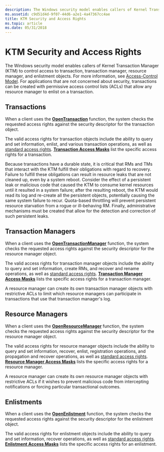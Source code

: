 ```yaml
---
description: The Windows security model enables callers of Kernel Transaction Manager (KTM) to control access to transaction, transaction manager, resource manager, and enlistment objects.
ms.assetid: c9d51d4d-9f07-44d6-a2e1-4a47367cc4ae
title: KTM Security and Access Rights
ms.topic: article
ms.date: 05/31/2018
---
```


# KTM Security and Access Rights

The Windows security model enables callers of Kernel Transaction Manager (KTM) to control access to transaction, transaction manager, resource manager, and enlistment objects. For more information, see [Access-Control Model](/windows/desktop/SecAuthZ/access-control-model). For applications that are not concerned about security, transactions can be created with permissive access control lists (ACLs) that allow any resource manager to enlist on a transaction.

## Transactions

When a client uses the [**OpenTransaction**](/windows/desktop/api/Ktmw32/nf-ktmw32-opentransaction) function, the system checks the requested access rights against the security descriptor for the transaction object.

The valid access rights for transaction objects include the ability to query and set information, enlist, and various transaction operations, as well as [standard access rights](/windows/desktop/SecAuthZ/standard-access-rights). [**Transaction Access Masks**](transaction-access-masks.md) list the specific access rights for a transaction.

Because transactions have a durable state, it is critical that RMs and TMs that interact with the KTM fulfill their obligations with regard to recovery. Failure to fulfill these obligations can result in resource leaks that are not cleaned up, even by a system reboot. Consider the effect of a persistent leak or malicious code that caused the KTM to consume kernel resources until it resulted in a system failure; after the resulting reboot, the KTM would read its log and re-create all the persistent objects, potentially causing the same system failure to recur. Quota-based throttling will prevent persistent resource starvation from a rogue or ill-behaving RM. Finally, administrative mechanisms must be created that allow for the detection and correction of such persistent leaks.

## Transaction Managers

When a client uses the [**OpenTransactionManager**](/windows/desktop/api/Ktmw32/nf-ktmw32-opentransactionmanager) function, the system checks the requested access rights against the security descriptor for the resource manager object.

The valid access rights for transaction manager objects include the ability to query and set information, create RMs, and recover and rename operations, as well as [standard access rights](/windows/desktop/SecAuthZ/standard-access-rights). [**Transaction Manager Access Masks**](transaction-manager-access-masks.md) lists the specific access rights for a transaction manager.

A resource manager can create its own transaction manager objects with restrictive ACLs to limit which resource managers can participate in transactions that use that transaction manager's log.

## Resource Managers

When a client uses the [**OpenResourceManager**](/windows/desktop/api/Ktmw32/nf-ktmw32-openresourcemanager) function, the system checks the requested access rights against the security descriptor for the resource manager object.

The valid access rights for resource manager objects include the ability to query and set information, recover, enlist, registration operations, and propagation and recover operations, as well as [standard access rights](/windows/desktop/SecAuthZ/standard-access-rights). [**Resource Manager Access Masks**](resource-manager-access-masks.md) lists the specific access rights for a resource manager.

A resource manager can create its own resource manager objects with restrictive ACLs if it wishes to prevent malicious code from intercepting notifications or forcing particular transactional outcomes.

## Enlistments

When a client uses the [**OpenEnlistment**](/windows/desktop/api/Ktmw32/nf-ktmw32-openenlistment) function, the system checks the requested access rights against the security descriptor for the enlistment object.

The valid access rights for enlistment objects include the ability to query and set information, recover operations, as well as [standard access rights](/windows/desktop/SecAuthZ/standard-access-rights). [**Enlistment Access Masks**](enlistment-access-masks.md) lists the specific access rights for an enlistment.

 

 
